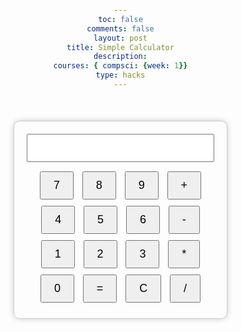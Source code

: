 ```yaml
---
toc: false
comments: false
layout: post
title: Simple Calculator
description:
courses: { compsci: {week: 1}}
type: hacks
---
```



<html lang="en">
<head>
<meta charset="UTF-8">
<meta name="viewport" content="width=device-width, initial-scale=1.0">
<title>Calculator</title>
<style>
  body {
    font-family: Arial, sans-serif;
    text-align: center;
    margin: 0;
    padding: 0;
  }
  #calculator {
    width: 300px;
    margin: 50px auto;
    border: 1px solid #ccc;
    padding: 20px;
    border-radius: 10px;
    box-shadow: 0 0 10px rgba(0, 0, 0, 0.2);
  }
  input[type="text"] {
    width: 100%;
    padding: 10px;
    font-size: 18px;
    margin-bottom: 10px;
  }
  button {
    font-size: 18px;
    padding: 10px 20px;
    margin: 5px;
    cursor: pointer;
  }
</style>
</head>
<body>
<div id="calculator">
  <input type="text" id="result" readonly>
  <button onclick="appendNumber('7')">7</button>
  <button onclick="appendNumber('8')">8</button>
  <button onclick="appendNumber('9')">9</button>
  <button onclick="appendOperator('+')">+</button><br>
  <button onclick="appendNumber('4')">4</button>
  <button onclick="appendNumber('5')">5</button>
  <button onclick="appendNumber('6')">6</button>
  <button onclick="appendOperator('-')">-</button><br>
  <button onclick="appendNumber('1')">1</button>
  <button onclick="appendNumber('2')">2</button>
  <button onclick="appendNumber('3')">3</button>
  <button onclick="appendOperator('*')">*</button><br>
  <button onclick="appendNumber('0')">0</button>
  <button onclick="calculate()">=</button>
  <button onclick="clearResult()">C</button>
  <button onclick="appendOperator('/')">/</button><br>
</div>

<script>
  let currentInput = "";

  function appendNumber(number) {
    currentInput += number;
    document.getElementById("result").value = currentInput;
  }

  function appendOperator(operator) {
    currentInput += operator;
    document.getElementById("result").value = currentInput;
  }

  function calculate() {
    try {
      currentInput = eval(currentInput);
      document.getElementById("result").value = currentInput;
    } catch (error) {
      document.getElementById("result").value = "Error";
    }
  }

  function clearResult() {
    currentInput = "";
    document.getElementById("result").value = "";
  }
</script>
</body>
</html>
